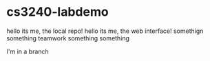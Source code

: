 # cs3240-labdemo

hello its me, the local repo!
hello its me, the web interface!
somethign something teamwork something something

I'm in a branch
